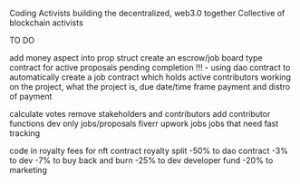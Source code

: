 Coding Activists building the decentralized, web3.0 together
Collective of blockchain activists

TO DO

add money aspect into prop struct
create an escrow/job board type contract for active proposals pending completion !!! - using dao contract to automatically
    create a job contract which holds active contributors working on the project, what the project is, due date/time frame
    payment and distro of payment


calculate votes
remove stakeholders and contributors
add contributor functions
    dev only jobs/proposals
    fiverr upwork jobs
    jobs that need fast tracking
    


code in royalty fees for nft contract
    royalty split
        -50% to dao contract
        -3% to dev
        -7% to buy back and burn
        -25% to dev developer fund
        -20% to marketing



